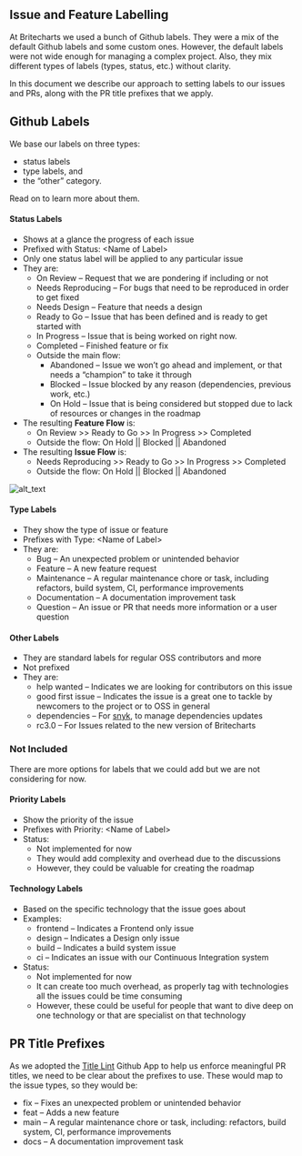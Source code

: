 ## Issue and Feature Labelling

At Britecharts we used a bunch of Github labels. They were a mix of the default Github labels and some custom ones. However, the default labels were not wide enough for managing a complex project. Also, they mix different types of labels (types, status, etc.) without clarity.

In this document we describe our approach to setting labels to our issues and PRs, along with the PR title prefixes that we apply.

## Github Labels

We base our labels on three types:

-   status labels
-   type labels, and
-   the “other” category.

Read on to learn more about them.

#### Status Labels

-   Shows at a glance the progress of each issue
-   Prefixed with Status: &lt;Name of Label>
-   Only one status label will be applied to any particular issue
-   They are:
    -   On Review – Request that we are pondering if including or not
    -   Needs Reproducing – For bugs that need to be reproduced in order to get fixed
    -   Needs Design – Feature that needs a design
    -   Ready to Go – Issue that has been defined and is ready to get started with
    -   In Progress – Issue that is being worked on right now.
    -   Completed – Finished feature or fix
    -   Outside the main flow:
        -   Abandoned – Issue we won’t go ahead and implement, or that needs a “champion” to take it through
        -   Blocked – Issue blocked by any reason (dependencies, previous work, etc.)
        -   On Hold – Issue that is being considered but stopped due to lack of resources or changes in the roadmap
-   The resulting **Feature Flow** is:
    -   On Review >> Ready to Go >> In Progress >> Completed
    -   Outside the flow: On Hold || Blocked || Abandoned
-   The resulting **Issue Flow** is:
    -   Needs Reproducing >> Ready to Go >> In Progress >> Completed
    -   Outside the flow: On Hold || Blocked || Abandoned

![alt_text](images/feature-issue-labels.png "image_tooltip")

#### Type Labels

-   They show the type of issue or feature
-   Prefixes with Type: &lt;Name of Label>
-   They are:
    -   Bug – An unexpected problem or unintended behavior
    -   Feature – A new feature request
    -   Maintenance – A regular maintenance chore or task, including refactors, build system, CI, performance improvements
    -   Documentation – A documentation improvement task
    -   Question – An issue or PR that needs more information or a user question

#### Other Labels

-   They are standard labels for regular OSS contributors and more
-   Not prefixed
-   They are:
    -   help wanted – Indicates we are looking for contributors on this issue
    -   good first issue – Indicates the issue is a great one to tackle by newcomers to the project or to OSS in general
    -   dependencies – For [snyk](https://snyk.io/), to manage dependencies updates
    -   rc3.0 – For Issues related to the new version of Britecharts

### Not Included

There are more options for labels that we could add but we are not considering for now.

#### Priority Labels

-   Show the priority of the issue
-   Prefixes with Priority: &lt;Name of Label>
-   Status:
    -   Not implemented for now
    -   They would add complexity and overhead due to the discussions
    -   However, they could be valuable for creating the roadmap

#### Technology Labels

-   Based on the specific technology that the issue goes about
-   Examples:
    -   frontend – Indicates a Frontend only issue
    -   design – Indicates a Design only issue
    -   build – Indicates a build system issue
    -   ci – Indicates an issue with our Continuous Integration system
-   Status:
    -   Not implemented for now
    -   It can create too much overhead, as properly tag with technologies all the issues could be time consuming
    -   However, these could be useful for people that want to dive deep on one technology or that are specialist on that technology

## PR Title Prefixes

As we adopted the [Title Lint](https://github.com/apps/title-lint) Github App to help us enforce meaningful PR titles, we need to be clear about the prefixes to use. These would map to the issue types, so they would be:

-   fix – Fixes an unexpected problem or unintended behavior
-   feat – Adds a new feature
-   main – A regular maintenance chore or task, including: refactors, build system, CI, performance improvements
-   docs – A documentation improvement task

